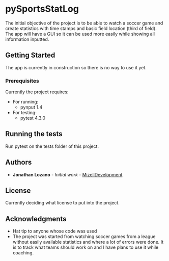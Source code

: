 # pySportsStatLog

The initial objective of the project is to be able to watch a soccer game and create statistics with time stamps and basic field location (third of field). The app will have a GUI so it can be used more easily while showing all information inputted.


## Getting Started

The app is currently in construction so there is no way to use it yet.


### Prerequisites

Currently the project requires:
* For running:
  - pynput 1.4
* For testing:
  - pytest 4.3.0


## Running the tests

Run pytest on the tests folder of this project.


## Authors

* **Jonathan Lozano** - *Initial work* - [MizellDevelopment](https://github.com/MizellDevelopment)


## License

Currently deciding what license to put into the project.


## Acknowledgments

* Hat tip to anyone whose code was used
* The project was started from watching soccer games from a league without easily available statistics and where a lot of errors were done. It is to track what teams should work on and I have plans to use it while coaching.